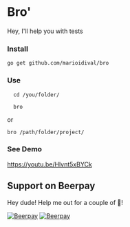 # Bro'

Hey, I'll help you with tests


### Install
`go get github.com/marioidival/bro`

### Use
```
  cd /you/folder/
  
  bro
```
or
```
bro /path/folder/project/
```

### See Demo
https://youtu.be/Hlvnt5xBYCk

## Support on Beerpay
Hey dude! Help me out for a couple of :beers:!

[![Beerpay](https://beerpay.io/marioidival/bro/badge.svg?style=beer-square)](https://beerpay.io/marioidival/bro)  [![Beerpay](https://beerpay.io/marioidival/bro/make-wish.svg?style=flat-square)](https://beerpay.io/marioidival/bro?focus=wish)